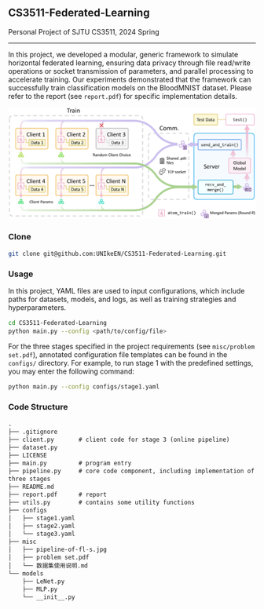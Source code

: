 ## CS3511-Federated-Learning

Personal Project of SJTU CS3511, 2024 Spring

---

In this project, we developed a modular, generic framework to simulate horizontal federated learning, ensuring data privacy through file read/write operations or socket transmission of parameters, and parallel processing to accelerate training. Our experiments demonstrated that the framework can successfully train classification models on the BloodMNIST dataset. Please refer to the report (see `report.pdf`) for specific implementation details.

![pipeline](misc/pipeline-of-fl-s.jpg)

### Clone

```bash
git clone git@github.com:UNIkeEN/CS3511-Federated-Learning.git
```

### Usage

In this project, YAML files are used to input configurations, which include paths for datasets, models, and logs, as well as training strategies and hyperparameters. 

```bash
cd CS3511-Federated-Learning
python main.py --config <path/to/config/file>
```

For the three stages specified in the project requirements (see `misc/problem set.pdf`), annotated configuration file templates can be found in the `configs/` directory. For example, to run stage 1 with the predefined settings, you may enter the following command:

```bash
python main.py --config configs/stage1.yaml
```

### Code Structure
```
.
├── .gitignore
├── client.py       # client code for stage 3 (online pipeline)
├── dataset.py
├── LICENSE
├── main.py         # program entry
├── pipeline.py     # core code component, including implementation of three stages
├── README.md
├── report.pdf      # report
├── utils.py        # contains some utility functions
├── configs
│   ├── stage1.yaml
│   ├── stage2.yaml
│   └── stage3.yaml
├── misc
│   ├── pipeline-of-fl-s.jpg
│   ├── problem set.pdf
│   └── 数据集使用说明.md
└── models
    ├── LeNet.py
    ├── MLP.py
    └── __init__.py
```